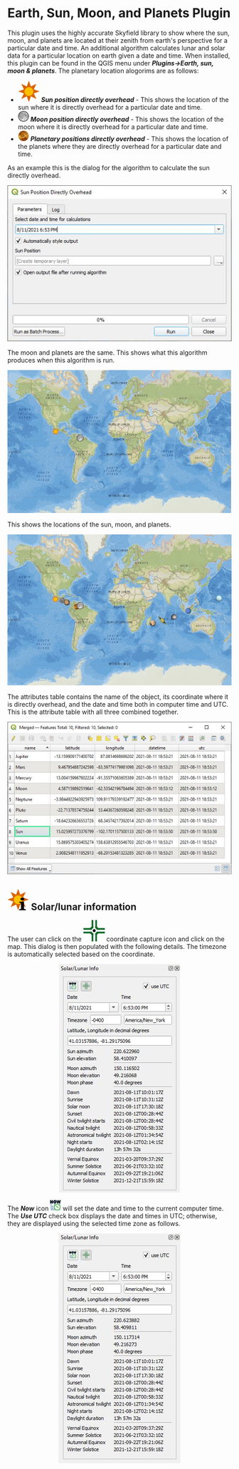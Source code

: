# Earth, Sun, Moon, and Planets Plugin

This plugin uses the highly accurate Skyfield library to show where the sun, moon, and planets are located at their zenith from earth's perspective for a particular date and time. An additional algorithm calculates lunar and solar data for a particular location on earth given a date and time. When installed, this plugin can be found in the QGIS menu under ***Plugins->Earth, sun, moon &amp; planets***. The planetary location alogorims are as follows:

* <img src="icons/sun_icon.svg" alt="Sun position directly overhead"> ***Sun position directly overhead*** - This shows the location of the sun where it is directly overhead for a particular date and time.
* <img src="icons/moon.png" width=24 height=24 alt="Moon position directly overhead"> ***Moon position directly overhead*** - This shows the location of the moon where it is directly overhead for a particular date and time.
* <img src="icons/venus.png" width=24 height=24 alt="Planetary positions directly overhead"> ***Planetary positions directly overhead*** - This shows the location of the planets where they are directly overhead for a particular date and time.

As an example this is the dialog for the algorithm to calculate the sun directly overhead.

<div style="text-align:center"><img src="doc/sunalg.jpg" alt="Sun position directly overhead"></div>

The moon and planets are the same. This shows what this algorithm produces when this algorithm is run.

<div style="text-align:center"><img src="doc/sunmoonmap.jpg" alt="Sun moon map"></div>

This shows the locations of the sun, moon, and planets.

<div style="text-align:center"><img src="doc/sunmoonplanets.jpg" alt="Sun moon planets"></div>

The attributes table contains the name of the object, its coordinate where it is directly overhead, and the date and time both in computer time and UTC. This is the attribute table with all three combined together.

<div style="text-align:center"><img src="doc/attributes.jpg" alt="Attributes"></div>

## <img src="icons/info.svg" alt="Solar/lunar information"> Solar/lunar information

The user can click on the <img src="icons/coordCapture.svg" alt="coordinate capture"> coordinate capture icon and click on the map. This dialog is then populated with the following details. The timezone is automatically selected based on the coordinate.

<div style="text-align:center"><img src="doc/info.jpg" alt="Info"></div>

The ***Now*** icon <img src="icons/CurrentTime.png" width=24 height=24 alt="Now"> will set the date and time to the current computer time. The ***Use UTC*** check box displays the date and times in UTC; otherwise, they are displayed using the selected time zone as follows.

<div style="text-align:center"><img src="doc/info2.jpg" alt="Info"></div>

